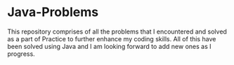 # Java-Problems

This repository comprises of all the problems that I encountered and solved as a part of Practice to further enhance my coding skills. All of this have been solved using Java and I am looking forward to add new ones as I progress. 
